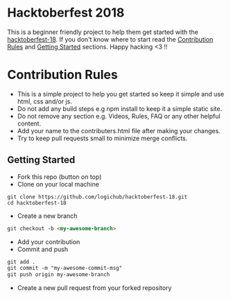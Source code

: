 # Hacktoberfest 2018

This is a beginner friendly project to help them get started with the [hacktoberfest-18](https://hacktoberfest.digitalocean.com/). If you don't know where to start read the [Contribution Rules](#contribution-rules) and [Getting Started](#getting-started) sections. Happy hacking <3 !!

# Contribution Rules

- This is a simple project to help you get started so keep it simple and use html, css and/or js.
- Do not add any build steps e.g npm install to keep it a simple static site.
- Do not remove any section e.g. Videos, Rules, FAQ or any other helpful content.
- Add your name to the contributers.html file after making your changes.
- Try to keep pull requests small to minimize merge conflicts.

## Getting Started

- Fork this repo (button on top)
- Clone on your local machine

```terminal
git clone https://github.com/logichub/hacktoberfest-18.git
cd hacktoberfest-18
```

- Create a new branch

```markdown
git checkout -b <my-awesome-branch>
```
- Add your contribution
- Commit and push

```markdown
git add .
git commit -m "my-awesome-commit-msg"
git push origin my-awesome-branch
```

- Create a new pull request from your forked repository
